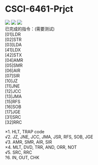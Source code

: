 # CSCI-6461-Prjct
<a target="_blank" href=""><img src="https://img.shields.io/jenkins/s/https/jenkins.qa.ubuntu.com/view/Precise/view/All%20Precise/job/precise-desktop-amd64_default.svg"></a>
<a target="_blank" href=""><img src="https://img.shields.io/badge/Status-Need%20help-red.svg"></a>
<a target="_blank" href=""><img src="https://img.shields.io/badge/Coverage-15%25-yellow.svg"></a><br>
已完成的指令：(需要测试)<br>
[01]LDR<br>
[02]STR<br>
[03]LDA<br>
[41]LDX<br>
[42]STX<br>
[04]AMR<br>
[05]SMR<br>
[06]AIR<br>
[07]SIR<br>
[10]JZ<br>
[11]JNE<br>
[12]JCC<br>
[13]JMA<br>
[15]RFS<br>
[16]SOB<br>
[17]JGE<br>
[31]SRC<br>
[32]RRC<br>

×1.	HLT, TRAP code<br>
√2.	JZ, JNE, JCC, JMA, JSR, RFS, SOB, JGE<br>
√3.	AMR, SMR, AIR, SIR<br>
×4.	MLT, DVD, TRR, AND, ORR, NOT<br>
√5.	SRC, RRC<br>
?6.	IN, OUT, CHK

